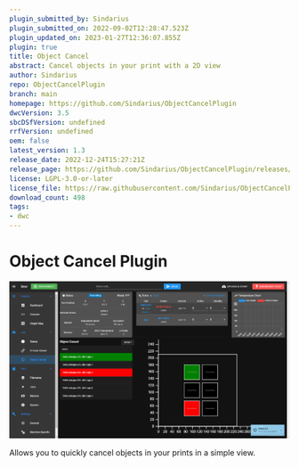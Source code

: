 ```yaml
---
plugin_submitted_by: Sindarius
plugin_submitted_on: 2022-09-02T12:28:47.523Z
plugin_updated_on: 2023-01-27T12:36:07.855Z
plugin: true
title: Object Cancel
abstract: Cancel objects in your print with a 2D view
author: Sindarius
repo: ObjectCancelPlugin
branch: main
homepage: https://github.com/Sindarius/ObjectCancelPlugin
dwcVersion: 3.5
sbcDSfVersion: undefined
rrfVersion: undefined
oem: false
latest_version: 1.3
release_date: 2022-12-24T15:27:21Z
release_page: https://github.com/Sindarius/ObjectCancelPlugin/releases/tag/1.3
license: LGPL-3.0-or-later
license_file: https://raw.githubusercontent.com/Sindarius/ObjectCancelPlugin/main/LICENSE
download_count: 498
tags:
- dwc
---
```


# Object Cancel Plugin
 
![Image](https://raw.githubusercontent.com/Sindarius/ObjectCancelPlugin/Media/ObjectCancel.png?raw=true)

Allows you to quickly cancel objects in your prints in a simple view.
